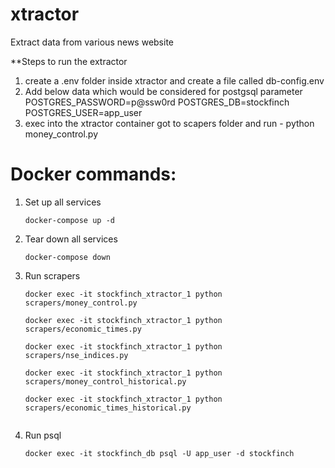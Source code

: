 # xtractor

Extract data from various news website

\*\*Steps to run the extractor

1.  create a .env folder inside xtractor and create a file called db-config.env
2.  Add below data which would be considered for postgsql parameter
    POSTGRES_PASSWORD=p@ssw0rd
    POSTGRES_DB=stockfinch
    POSTGRES_USER=app_user
3.  exec into the xtractor container got to scapers folder and run - python money_control.py

# Docker commands:

1. Set up all services 

    ```
    docker-compose up -d
    ```
2. Tear down all services

    ```
    docker-compose down
    ```

3. Run scrapers

    ```
    docker exec -it stockfinch_xtractor_1 python scrapers/money_control.py

    docker exec -it stockfinch_xtractor_1 python scrapers/economic_times.py

    docker exec -it stockfinch_xtractor_1 python scrapers/nse_indices.py

    docker exec -it stockfinch_xtractor_1 python scrapers/money_control_historical.py

    docker exec -it stockfinch_xtractor_1 python scrapers/economic_times_historical.py


    ```

4. Run psql

    ```
    docker exec -it stockfinch_db psql -U app_user -d stockfinch
    ```